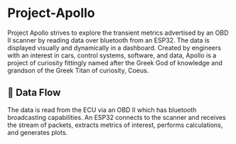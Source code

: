 # Project-Apollo

Project Apollo strives to explore the transient metrics advertised by an OBD II scanner by reading data over bluetooth from an ESP32. The data is displayed visually and dynamically in a dashboard. Created by engineers with an interest in cars, control systems, software, and data, Apollo is a project of curiosity fittingly named after the Greek God of knowledge and grandson of the Greek Titan of curiosity, Coeus.

## 🔄 Data Flow

The data is read from the ECU via an OBD II which has bluetooth broadcasting capabilities. An ESP32 connects to the scanner and receives the stream of packets, extracts metrics of interest, performs calculations, and generates plots.
